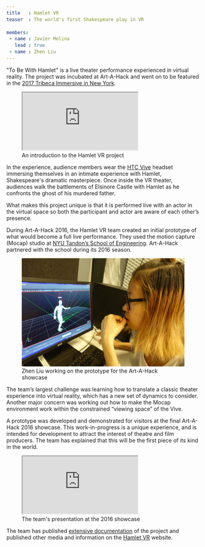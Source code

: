 ```yaml
---
title   : Hamlet VR
teaser  : The world's first Shakespeare play in VR

members:
 - name : Javier Molina
   lead : true
 - name : Zhen Liu
---
```


"To Be With Hamlet" is a live theater performance experienced in virtual reality. The project was incubated at Art-A-Hack and went on to be featured in the [2017 Tribeca Immersive in New York](https://www.tribecafilm.com/filmguide/archive/to-be-with-hamlet-2017).

<figure class="video ratio-54 with-caption">
	<iframe src="https://player.vimeo.com/video/176257847"></iframe>
	<figcaption>An introduction to the Hamlet VR project</figcaption>
</figure>

In the experience, audience members wear the [HTC Vive](http://www.vive.com/) headset immersing themselves in an intimate experience with Hamlet, Shakespeare's dramatic masterpiece. Once inside the VR theater, audiences walk the battlements of Elsinore Castle with Hamlet as he confronts the ghost of his murdered father.

What makes this project unique is that it is performed live with an actor in the virtual space so both the participant and actor are aware of each other’s presence.

During Art-A-Hack 2016, the Hamlet VR team created an initial prototype of what would become a full live performance. They used the motion capture (Mocap) studio at [NYU Tandon’s School of Engineering](http://engineering.nyu.edu/academics/programs/integrated-digital-media-ms). Art-A-Hack partnered with the school during its 2016 season.

<figure>
	<img src="/images/projects/2016/hamlet-vr/zhen-liu.jpg" alt="Zhen Liu working on the prototype for the Art-A-Hack showcase" />
	<figcaption>Zhen Liu working on the prototype for the Art-A-Hack showcase</figcaption>
</figure>

The team’s largest challenge was learning how to translate a classic theater experience into virtual reality, which has a new set of dynamics to consider. Another major concern was working out how to make the Mocap environment work within the constrained “viewing space” of the Vive.

A prototype was developed and demonstrated for visitors at the final Art-A-Hack 2016 showcase. This work-in-progress is a unique experience, and is intended for development to attract the interest of theatre and film producers. The team has explained that this will be the first piece of its kind in the world.

<figure class="video ratio-55 with-caption">
	<iframe src="https://www.youtube.com/embed/6agG56kQTA0" allowfullscreen></iframe>
	<figcaption>The team's presentation at the 2016 showcase</figcaption>
</figure>

The team has published [extensive documentation](http://hamletvr.org/methodofthemadness/) of the project and published other media and information on the [Hamlet VR](http://hamletvr.org/) website.
